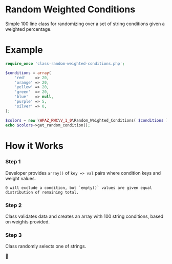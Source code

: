 # Random Weighted Conditions

Simple 100 line class for randomizing over a set of string conditions given a weighted percentage.

# Example

```php
require_once 'class-random-weighted-conditions.php';

$conditions = array(
	'red'    => 20,
	'orange' => 20,
	'yellow' => 20,
	'green'  => 20,
	'blue'   => null,
	'purple' => 5,
	'silver' => 0,
);

$colors = new \WPAZ_RWC\V_1_0\Random_Weighted_Conditions( $conditions );
echo $colors->get_random_condition();
```

# How it Works
### Step 1
Developer provides `array()` of `key => val` pairs where condition keys and weight values. 
```
0 will exclude a condition, but `empty()` values are given equal distribution of remaining total.
```
### Step 2
Class validates data and creates an array with 100 string conditions, based on weights provided.

### Step 3
Class randomly selects one of strings.

:dancer:
